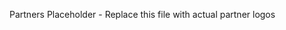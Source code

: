 <!-- Partners Directory -->
<!-- Place partner logos (Google, Uber, etc.) in this directory -->
<!-- Example files: google-logo.png, uber-logo.png, microsoft-logo.png -->

Partners Placeholder - Replace this file with actual partner logos
